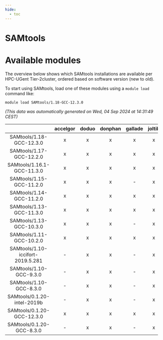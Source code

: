 ```yaml
---
hide:
  - toc
---
```


SAMtools
========

# Available modules


The overview below shows which SAMtools installations are available per HPC-UGent Tier-2cluster, ordered based on software version (new to old).

To start using SAMtools, load one of these modules using a `module load` command like:

```shell
module load SAMtools/1.18-GCC-12.3.0
```

*(This data was automatically generated on Wed, 04 Sep 2024 at 14:31:49 CEST)*  

| |accelgor|doduo|donphan|gallade|joltik|shinx|skitty|
| :---: | :---: | :---: | :---: | :---: | :---: | :---: | :---: |
|SAMtools/1.18-GCC-12.3.0|x|x|x|x|x|x|x|
|SAMtools/1.17-GCC-12.2.0|x|x|x|x|x|-|x|
|SAMtools/1.16.1-GCC-11.3.0|x|x|x|x|x|x|x|
|SAMtools/1.15-GCC-11.2.0|x|x|x|-|x|-|x|
|SAMtools/1.14-GCC-11.2.0|x|x|x|x|x|-|x|
|SAMtools/1.13-GCC-11.3.0|x|x|x|x|x|-|x|
|SAMtools/1.13-GCC-10.3.0|x|x|x|-|x|-|x|
|SAMtools/1.11-GCC-10.2.0|x|x|x|x|x|-|x|
|SAMtools/1.10-iccifort-2019.5.281|-|x|x|-|x|-|x|
|SAMtools/1.10-GCC-9.3.0|-|x|x|-|x|-|x|
|SAMtools/1.10-GCC-8.3.0|-|x|x|-|x|-|x|
|SAMtools/0.1.20-intel-2019b|-|x|x|-|x|-|x|
|SAMtools/0.1.20-GCC-12.3.0|x|x|x|x|x|x|x|
|SAMtools/0.1.20-GCC-8.3.0|-|x|x|-|x|-|x|
